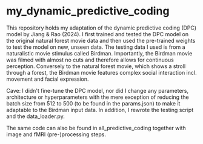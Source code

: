 # my_dynamic_predictive_coding

This repository holds my adaptation of the dynamic predictive coding (DPC) model by Jiang & Rao (2024). I first trained and tested the DPC model on the original natural forest movie data and then used the pre-trained weights to test the model on new, unseen data. The testing data I used is from a naturalistic movie stimulus called Birdman. Importantly, the Birdman movie was filmed with almost no cuts and therefore allows for continuous perception. Conversely to the natural forest movie, which shows a stroll through a forest, the Birdman movie features complex social interaction incl. movement and facial expression.

Cave: I didn't fine-tune the DPC model, nor did I change any parameters, architecture or hyperparameters with the mere exception of reducing the batch size from 512 to 500 (to be found in the params.json) to make it adaptable to the Birdman input data. In addition, I rewrote the testing script and the data_loader.py.

The same code can also be found in all_predictive_coding together with image and fMRI (pre-)processing steps.
